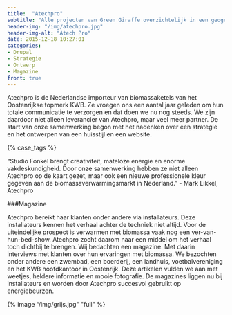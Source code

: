 ```yaml
---
title:  "Atechpro"
subtitle: "Alle projecten van Green Giraffe overzichtelijk in een geografische kaart"
header-img: "/img/atechpro.jpg"
header-img-alt: "Atech Pro"
date: 2015-12-18 10:27:01
categories: 
- Drupal 
- Strategie
- Ontwerp
- Magazine
front: true
---
```


Atechpro is de Nederlandse importeur van biomassaketels van het Oostenrijkse topmerk KWB. Ze vroegen ons een aantal jaar geleden om hun totale communicatie te verzorgen en dat doen we nu nog steeds. We zijn daardoor niet alleen leverancier van Atechpro, maar veel meer partner. De start van onze samenwerking begon met het nadenken over een strategie en het ontwerpen van een huisstijl en een website.

{% case_tags %}

“Studio Fonkel brengt creativiteit, mateloze energie en enorme vakdeskundigheid. Door onze samenwerking hebben ze niet alleen Atechpro op de kaart gezet, maar ook een nieuwe professionele kleur gegeven aan de biomassaverwarmingsmarkt in Nederland.” - Mark Likkel, Atechpro

###Magazine

Atechpro bereikt haar klanten onder andere via installateurs. Deze installateurs kennen het verhaal achter de techniek niet altijd. Voor de uiteindelijke prospect is verwarmen met biomassa vaak nog een ver-van-hun-bed-show. Atechpro zocht daarom naar een middel om het verhaal toch dichtbij te brengen. Wij bedachten een magazine. Met daarin interviews met klanten over hun ervaringen met biomassa. We bezochten onder andere een zwembad, een boerderij, een landhuis, voetbalvereniging en het KWB hoofdkantoor in Oostenrijk. Deze artikelen vulden we aan met weetjes, heldere informatie en mooie fotografie. De magazines liggen nu bij installateurs en worden door Atechpro succesvol gebruikt op energiebeurzen.


{% image “/img/grijs.jpg" "full" %}